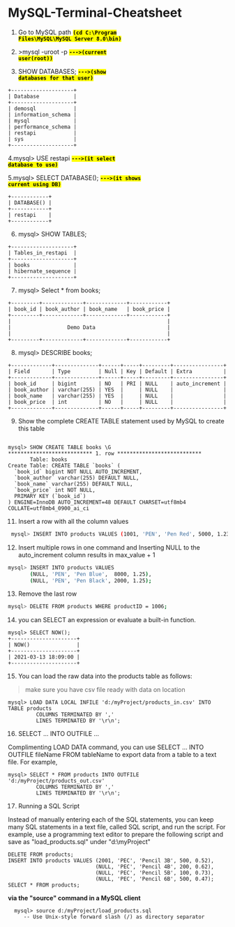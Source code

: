 # MySQL-Terminal-Cheatsheet

1. Go to MySQL path  <code style="background:yellow;color:black"><strong>(cd C:\Program Files\MySQL\MySQL Server 8.0\bin)</strong></code>

2. \>mysql -uroot -p   <code style="background:yellow;color:black"><strong>--->(current user(root))</strong></code>

3. SHOW DATABASES;  <code style="background:yellow;color:black"><strong>--->(show databases for that user)</strong></code>
```mysql
+--------------------+
| Database           |
+--------------------+
| demosql            |
| information_schema |
| mysql              |
| performance_schema |
| restapi            |
| sys                |
+--------------------+
```

4.mysql> USE restapi  <code style="background:yellow;color:black"><strong>--->(it select database to use)</strong></code>

5.mysql> SELECT DATABASE();   <code style="background:yellow;color:black"><strong>--->(it shows current using DB)</strong></code>
```mysql
+------------+
| DATABASE() |
+------------+
| restapi    |
+------------+
```

6.  mysql> SHOW TABLES; 
```mysql
+--------------------+
| Tables_in_restapi  |
+--------------------+
| books              |
| hibernate_sequence |
+--------------------+
```

7. mysql> Select * from books; 
```mysql
+---------+-------------+-------------+------------+
| book_id | book_author | book_name   | book_price |
+---------+-------------+-------------+------------+
|                                                  |
|                  Demo Data                       |
|                                                  |
+---------+-------------+-------------+------------+
```

8. mysql> DESCRIBE books; 
```mysql
+-------------+--------------+------+-----+---------+----------------+
| Field       | Type         | Null | Key | Default | Extra          |
+-------------+--------------+------+-----+---------+----------------+
| book_id     | bigint       | NO   | PRI | NULL    | auto_increment |
| book_author | varchar(255) | YES  |     | NULL    |                |
| book_name   | varchar(255) | YES  |     | NULL    |                |
| book_price  | int          | NO   |     | NULL    |                |
+-------------+--------------+------+-----+---------+----------------+
```

9. Show the complete CREATE TABLE statement used by MySQL to create this table
```mysql

mysql> SHOW CREATE TABLE books \G
*************************** 1. row ***************************
       Table: books
Create Table: CREATE TABLE `books` (
  `book_id` bigint NOT NULL AUTO_INCREMENT,
  `book_author` varchar(255) DEFAULT NULL,
  `book_name` varchar(255) DEFAULT NULL,
  `book_price` int NOT NULL,
  PRIMARY KEY (`book_id`)
) ENGINE=InnoDB AUTO_INCREMENT=48 DEFAULT CHARSET=utf8mb4 COLLATE=utf8mb4_0900_ai_ci
```

11. Insert a row with all the column values
 ```bash
  mysql> INSERT INTO products VALUES (1001, 'PEN', 'Pen Red', 5000, 1.23);
 ```  
 
12. Insert multiple rows in one command and Inserting NULL to the auto_increment column results in max_value + 1
  ```bash
  mysql> INSERT INTO products VALUES
         (NULL, 'PEN', 'Pen Blue',  8000, 1.25),
         (NULL, 'PEN', 'Pen Black', 2000, 1.25);
   ``` 
   
13. Remove the last row
 ```bash
mysql> DELETE FROM products WHERE productID = 1006;
```

14. you can SELECT an expression or evaluate a built-in function.
```mysql
mysql> SELECT NOW();
+---------------------+
| NOW()               |
+---------------------+
| 2021-03-13 18:09:00 |
+---------------------+
```

15. You can load the raw data into the products table as follows:
>make sure you have csv file ready with data on location
```mysql 
mysql> LOAD DATA LOCAL INFILE 'd:/myProject/products_in.csv' INTO TABLE products
         COLUMNS TERMINATED BY ','
         LINES TERMINATED BY '\r\n';
   ```

16. SELECT ... INTO OUTFILE ...

  Complimenting LOAD DATA command, you can use SELECT ... INTO OUTFILE fileName FROM tableName to export data from a table to a text file. For example,

```mysql
mysql> SELECT * FROM products INTO OUTFILE 'd:/myProject/products_out.csv' 
         COLUMNS TERMINATED BY ','
         LINES TERMINATED BY '\r\n';
   ```
   
17. Running a SQL Script
 
Instead of manually entering each of the SQL statements, you can keep many SQL statements in a text file, called SQL script, and run the script. For example, use a programming text editor to prepare the following script and save as "load_products.sql" under "d:\myProject"

```mysql
DELETE FROM products;
INSERT INTO products VALUES (2001, 'PEC', 'Pencil 3B', 500, 0.52),
                            (NULL, 'PEC', 'Pencil 4B', 200, 0.62),
                            (NULL, 'PEC', 'Pencil 5B', 100, 0.73),
                            (NULL, 'PEC', 'Pencil 6B', 500, 0.47);
SELECT * FROM products;
```

<Strong>via the "source" command in a MySQL client</strong>

```mysql
  mysql> source d:/myProject/load_products.sql
     -- Use Unix-style forward slash (/) as directory separator
 ```

